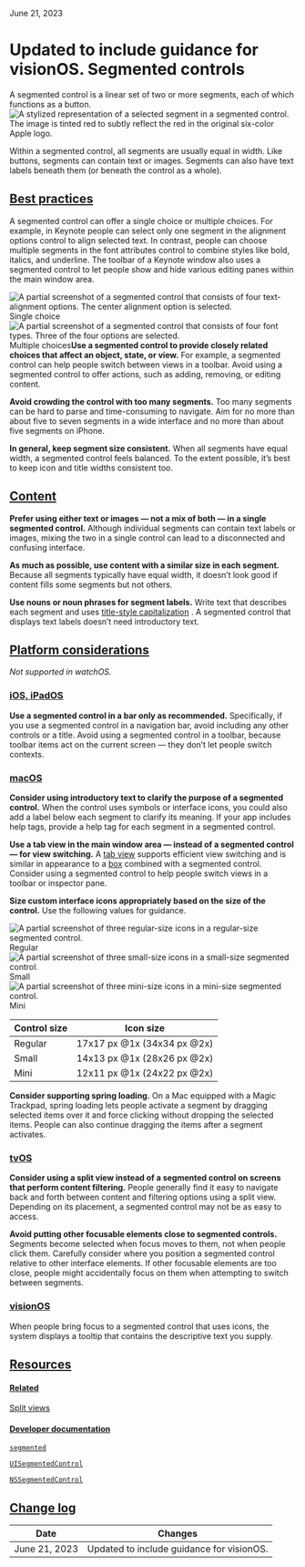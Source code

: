 June 21, 2023

 Updated to include guidance for visionOS. Segmented controls
==================

A segmented control is a linear set of two or more segments, each of which functions as a button.![A stylized representation of a selected segment in a segmented control. The image is tinted red to subtly reflect the red in the original six-color Apple logo.](https://docs-assets.developer.apple.com/published/4e70f0b4ae782303cabad93cc1ad25a4/components-segmented-control-intro@2x.png)

Within a segmented control, all segments are usually equal in width. Like buttons, segments can contain text or images. Segments can also have text labels beneath them (or beneath the control as a whole).

[Best practices](/design/human-interface-guidelines/segmented-controls#Best-practices)
--------------------------------------------------------------------------------------

A segmented control can offer a single choice or multiple choices. For example, in Keynote people can select only one segment in the alignment options control to align selected text. In contrast, people can choose multiple segments in the font attributes control to combine styles like bold, italics, and underline. The toolbar of a Keynote window also uses a segmented control to let people show and hide various editing panes within the main window area.

![A partial screenshot of a segmented control that consists of four text-alignment options. The center alignment option is selected.](https://docs-assets.developer.apple.com/published/8c06202270aa61dbeb3f3f76525c2cf2/segmented-control-one-choice@2x.png)Single choice![A partial screenshot of a segmented control that consists of four font types. Three of the four options are selected.](https://docs-assets.developer.apple.com/published/2da0fa7f757bf9a6332fa69b4c4f8514/segmented-control-multiple-choices@2x.png)Multiple choices**Use a segmented control to provide closely related choices that affect an object, state, or view.** For example, a segmented control can help people switch between views in a toolbar. Avoid using a segmented control to offer actions, such as adding, removing, or editing content.

**Avoid crowding the control with too many segments.** Too many segments can be hard to parse and time-consuming to navigate. Aim for no more than about five to seven segments in a wide interface and no more than about five segments on iPhone.

**In general, keep segment size consistent.** When all segments have equal width, a segmented control feels balanced. To the extent possible, it’s best to keep icon and title widths consistent too.

[Content](/design/human-interface-guidelines/segmented-controls#Content)
------------------------------------------------------------------------

**Prefer using either text or images — not a mix of both — in a single segmented control.** Although individual segments can contain text labels or images, mixing the two in a single control can lead to a disconnected and confusing interface.

**As much as possible, use content with a similar size in each segment.** Because all segments typically have equal width, it doesn’t look good if content fills some segments but not others.

**Use nouns or noun phrases for segment labels.** Write text that describes each segment and uses [title-style capitalization](https://support.apple.com/guide/applestyleguide/c-apsgb744e4a3/web#apdca93e113f1d64)
. A segmented control that displays text labels doesn’t need introductory text.

[Platform considerations](/design/human-interface-guidelines/segmented-controls#Platform-considerations)
--------------------------------------------------------------------------------------------------------

*Not supported in watchOS.*

### [iOS, iPadOS](/design/human-interface-guidelines/segmented-controls#iOS-iPadOS)

**Use a segmented control in a bar only as recommended.** Specifically, if you use a segmented control in a navigation bar, avoid including any other controls or a title. Avoid using a segmented control in a toolbar, because toolbar items act on the current screen — they don’t let people switch contexts.

### [macOS](/design/human-interface-guidelines/segmented-controls#macOS)

**Consider using introductory text to clarify the purpose of a segmented control.** When the control uses symbols or interface icons, you could also add a label below each segment to clarify its meaning. If your app includes help tags, provide a help tag for each segment in a segmented control.

**Use a tab view in the main window area — instead of a segmented control — for view switching.** A [tab view](https://developer.apple.com/design/human-interface-guidelines/tab-views)
 supports efficient view switching and is similar in appearance to a [box](https://developer.apple.com/design/human-interface-guidelines/boxes)
 combined with a segmented control. Consider using a segmented control to help people switch views in a toolbar or inspector pane.

**Size custom interface icons appropriately based on the size of the control.** Use the following values for guidance.

![A partial screenshot of three regular-size icons in a regular-size segmented control.](https://docs-assets.developer.apple.com/published/983e3ff02ca8019fbdc26f270c729144/segmented-control-icons-regular@2x.png)Regular![A partial screenshot of three small-size icons in a small-size segmented control.](https://docs-assets.developer.apple.com/published/1d88d2369778727e3f09396ed8646280/segmented-control-icons-small@2x.png)Small![A partial screenshot of three mini-size icons in a mini-size segmented control.](https://docs-assets.developer.apple.com/published/7ad3599ca30edc73780b2dbea74821ba/segmented-control-icons-mini@2x.png)Mini

| Control size | Icon size |
| --- | --- |
| Regular | 17x17 px @1x (34x34 px @2x) |
| Small | 14x13 px @1x (28x26 px @2x) |
| Mini | 12x11 px @1x (24x22 px @2x) |

**Consider supporting spring loading.** On a Mac equipped with a Magic Trackpad, spring loading lets people activate a segment by dragging selected items over it and force clicking without dropping the selected items. People can also continue dragging the items after a segment activates.

### [tvOS](/design/human-interface-guidelines/segmented-controls#tvOS)

**Consider using a split view instead of a segmented control on screens that perform content filtering.** People generally find it easy to navigate back and forth between content and filtering options using a split view. Depending on its placement, a segmented control may not be as easy to access.

**Avoid putting other focusable elements close to segmented controls.** Segments become selected when focus moves to them, not when people click them. Carefully consider where you position a segmented control relative to other interface elements. If other focusable elements are too close, people might accidentally focus on them when attempting to switch between segments.

### [visionOS](/design/human-interface-guidelines/segmented-controls#visionOS)

When people bring focus to a segmented control that uses icons, the system displays a tooltip that contains the descriptive text you supply.

[Resources](/design/human-interface-guidelines/segmented-controls#Resources)
----------------------------------------------------------------------------

#### [Related](/design/human-interface-guidelines/segmented-controls#Related)

[Split views](/design/human-interface-guidelines/split-views)


#### [Developer documentation](/design/human-interface-guidelines/segmented-controls#Developer-documentation)

[`segmented`](/documentation/SwiftUI/PickerStyle/segmented)


[`UISegmentedControl`](/documentation/uikit/uisegmentedcontrol)


[`NSSegmentedControl`](/documentation/appkit/nssegmentedcontrol)


[Change log](/design/human-interface-guidelines/segmented-controls#Change-log)
------------------------------------------------------------------------------



| Date | Changes |
| --- | --- |
| June 21, 2023 | Updated to include guidance for visionOS. |

